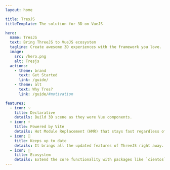 ```yaml
---
layout: home

title: TresJS
titleTemplate: The solution for 3D on VueJS

hero:
  name: TresJS
  text: Bring ThreeJS to VueJS ecosystem
  tagline: Create awesome 3D experiences with the framework you love.
  image:
    src: /hero.png
    alt: Tresjs
  actions:
    - theme: brand
      text: Get Started
      link: /guide/
    - theme: alt
      text: Why Tres?
      link: /guide/#motivation

features:
  - icon: 💡
    title: Declarative
    details: Build 3D scene as they were Vue components.
  - icon: ⚡️
    title: Powered by Vite
    details: Hot Module Replacement (HMR) that stays fast regardless of app size.
  - icon: 🥰
    title: Keeps up to date
    details: It brings all the updated features of ThreeJS right away.
  - icon: 🌳
    title: Ecosystem
    details: Extend the core functionality with packages like `cientos` and `postprocessing`. Or add your own.
---
```

